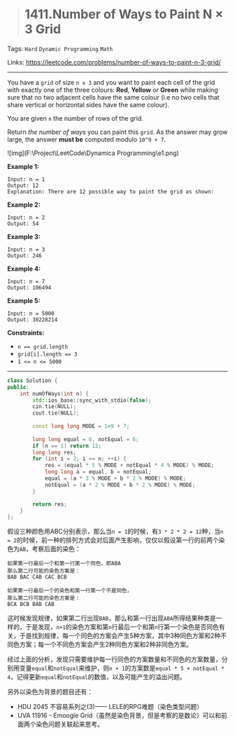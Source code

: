 > # 1411.Number of Ways to Paint N × 3 Grid

Tags: `Hard` `Dynamic Programming` `Math`

Links: https://leetcode.com/problems/number-of-ways-to-paint-n-3-grid/

----

You have a `grid` of size `n x 3` and you want to paint each cell of the grid with exactly one of the three colours: **Red**, **Yellow** or **Green** while making sure that no two adjacent cells have the same colour (i.e no two cells that share vertical or horizontal sides have the same colour).

You are given `n` the number of rows of the grid.

Return *the number of ways* you can paint this `grid`. As the answer may grow large, the answer **must be** computed modulo `10^9 + 7`.

![img](F:\Project\LeetCode\Dynamica Programming\e1.png)

**Example 1:**

```
Input: n = 1
Output: 12
Explanation: There are 12 possible way to paint the grid as shown:
```

**Example 2:**

```
Input: n = 2
Output: 54
```

**Example 3:**

```
Input: n = 3
Output: 246
```

**Example 4:**

```
Input: n = 7
Output: 106494
```

**Example 5:**

```
Input: n = 5000
Output: 30228214
```

**Constraints:**

- `n == grid.length`
- `grid[i].length == 3`
- `1 <= n <= 5000`

-----

```c++
class Solution {
public:
    int numOfWays(int n) {
        std::ios_base::sync_with_stdio(false);
        cin.tie(NULL);
        cout.tie(NULL);
        
        const long long MODE = 1e9 + 7;
        
        long long equal = 6, notEqual = 6;
        if (n == 1) return 12;
        long long res;
        for (int i = 2; i <= n; ++i) {
            res = (equal * 5 % MODE + notEqual * 4 % MODE) % MODE;
            long long a = equal, b = notEqual;
            equal = (a * 3 % MODE + b * 2 % MODE) % MODE;
            notEqual = (a * 2 % MODE + b * 2 % MODE) % MODE;
        }

        return res;
    }
};
```

假设三种颜色用ABC分别表示，那么当`n = 1`的时候，有`3 * 2 * 2 = 12`种，当`n = 2`的时候，前一种的排列方式会对后面产生影响，仅仅以假设第一行的前两个染色为`AB`，考察后面的染色：

```
如果第一行最后一个和第一行第一个同色，即ABA
那么第二行可能的染色方案是：
BAB	BAC	CAB	CAC	BCB

如果第一行最后一个的染色和第一行第一个不是同色，
那么第二行可能的染色方案是：
BCA	BCB BAB CAB
```

这时候发现规律，如果第二行出现`BAB`，那么和第一行出现`ABA`所得结果种类是一样的，于是发现，`n+1`的染色方案和第`n`行最后一个和第`n`行第一个染色是否同色有关，于是找到规律，每一个同色的方案会产生5种方案，其中3种同色方案和2种不同色方案；每一个不同色方案会产生2种同色方案和2种非同色方案。

经过上面的分析，发现只需要维护每一行同色的方案数量和不同色的方案数量，分别用变量`equal`和`notEqual`来维护，则`n + 1`的方案数是`equal * 5 + notEqual * 4`，记得更新`equal`和`notEqual`的数值，以及可能产生的溢出问题。

另外以染色为背景的题目还有：

* HDU 2045 不容易系列之(3)—— LELE的RPG难题（染色类型问题）
* UVA 11916 - Emoogle Grid（虽然是染色背景，但是考察的是数论）可以和前面两个染色问题关联起来思考。